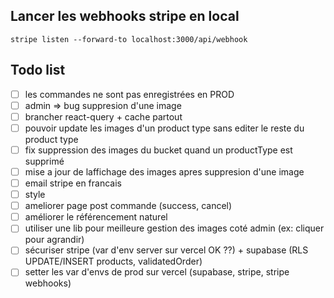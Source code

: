 ## Lancer les webhooks stripe en local

`stripe listen --forward-to localhost:3000/api/webhook`

## Todo list

- [ ] les commandes ne sont pas enregistrées en PROD
- [ ] admin => bug suppresion d'une image
- [ ] brancher react-query + cache partout
- [ ] pouvoir update les images d'un product type sans editer le reste du product type
- [ ] fix suppression des images du bucket quand un productType est supprimé
- [ ] mise a jour de laffichage des images apres suppresion d'une image
- [ ] email stripe en francais
- [ ] style
- [ ] ameliorer page post commande (success, cancel)
- [ ] améliorer le référencement naturel
- [ ] utiliser une lib pour meilleure gestion des images coté admin (ex: cliquer pour agrandir)
- [ ] sécuriser stripe (var d'env server sur vercel OK ??) + supabase (RLS UPDATE/INSERT products, validatedOrder)
- [ ] setter les var d'envs de prod sur vercel (supabase, stripe, stripe webhooks)
